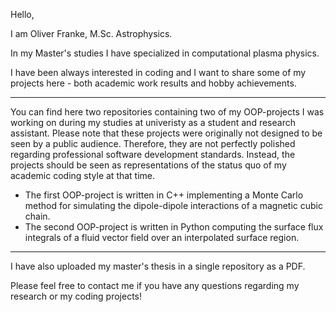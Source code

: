 Hello,

I am Oliver Franke, M.Sc. Astrophysics. 

In my Master's studies I have specialized in computational plasma physics.

I have been always interested in coding and I want to share some of my projects here - both academic work results and hobby achievements.

-----------------------------------------------------------------------
You can find here two repositories containing two of my OOP-projects I was working on during my studies at univeristy as a student and research assistant.
Please note that these projects were originally not designed to be seen by a public audience.
Therefore, they are not perfectly polished regarding professional software development standards.
Instead, the projects should be seen as representations of the status quo of my academic coding style at that time.

- The first OOP-project is written in C++ implementing a Monte Carlo method for simulating the dipole-dipole interactions of a magnetic cubic chain.
- The second OOP-project is written in Python computing the surface flux integrals of a fluid vector field over an interpolated surface region.

-----------------------------------------------------------------------
I have also uploaded my master's thesis in a single repository as a PDF.

Please feel free to contact me if you have any questions regarding my research or my coding projects!


<!---
ofrankeADD/ofrankeADD is a ✨ special ✨ repository because its `README.md` (this file) appears on your GitHub profile.
You can click the Preview link to take a look at your changes.
--->
